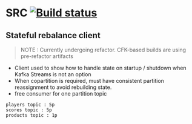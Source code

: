 # SRC [![Build status](https://badge.buildkite.com/1083ac505d1e05cba8a2687e279e062eff81a30d23a781f5d5.svg)](https://buildkite.com/nerm/pscfk-src)

## Stateful rebalance client

>NOTE : Currently undergoing refactor. CFK-based builds are using pre-refactor artifacts

- Client used to show how to handle state on startup / shutdown when Kafka Streams is not an option
- When copartition is required, must have consistent partition reassignment to avoid rebuilding state.
- free consumer for one partition topic

```
players topic : 5p
scores topic : 5p
products topic : 1p
```
